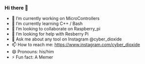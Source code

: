 ### Hi there 👋




- 🔭 I’m currently working on MicroControllers
- 🌱 I’m currently learning C++ / Bash
- 👯 I’m looking to collaborate on Raspberry_pi
- 🤔 I’m looking for help with Resberry Pi
- 💬 Ask me about any tool on Instagram @cyber_dioxide
- 📫 How to reach me: https://www.instagram.com/cyber_dioxide
- 😄 Pronouns: his/him
- ⚡ Fun fact: A Memer

